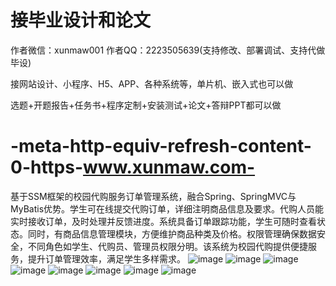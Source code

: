 # 接毕业设计和论文
作者微信：xunmaw001  作者QQ：2223505639(支持修改、部署调试、支持代做毕设)

接网站设计、小程序、H5、APP、各种系统等，单片机、嵌入式也可以做

选题+开题报告+任务书+程序定制+安装测试+论文+答辩PPT都可以做
# -meta-http-equiv-refresh-content-0-https-www.xunmaw.com-
基于SSM框架的校园代购服务订单管理系统，融合Spring、SpringMVC与MyBatis优势。学生可在线提交代购订单，详细注明商品信息及要求。代购人员能实时接收订单，及时处理并反馈进度。系统具备订单跟踪功能，学生可随时查看状态。同时，有商品信息管理模块，方便维护商品种类及价格。权限管理确保数据安全，不同角色如学生、代购员、管理员权限分明。该系统为校园代购提供便捷服务，提升订单管理效率，满足学生多样需求。
![image](https://github.com/user-attachments/assets/d0116703-ce75-4683-ae44-d9204333024e)
![image](https://github.com/user-attachments/assets/0068fae6-f06e-4a8f-a4de-3b472bef4016)
![image](https://github.com/user-attachments/assets/89fe3c06-d286-47cb-be3b-6835568fac51)
![image](https://github.com/user-attachments/assets/63543751-c8e5-49e3-af99-1f8710d77a26)
![image](https://github.com/user-attachments/assets/de40358b-6aee-4960-8ddd-cdc846ef00f6)
![image](https://github.com/user-attachments/assets/c11b3de9-75d4-482d-9eec-31df9043adfe)
![image](https://github.com/user-attachments/assets/2676dc54-cba5-41ac-a449-3167c0d87a4a)
![image](https://github.com/user-attachments/assets/391fdc75-aa2d-45da-a1ae-2e12d00e0512)

